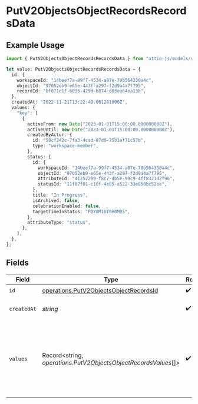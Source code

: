 # PutV2ObjectsObjectRecordsRecordsData

## Example Usage

```typescript
import { PutV2ObjectsObjectRecordsRecordsData } from "attio-js/models/operations";

let value: PutV2ObjectsObjectRecordsRecordsData = {
  id: {
    workspaceId: "14beef7a-99f7-4534-a87e-70b564330a4c",
    objectId: "97052eb9-e65e-443f-a297-f2d9a4a7f795",
    recordId: "bf071e1f-6035-429d-b874-d83ea64ea13b",
  },
  createdAt: "2022-11-21T13:22:49.061281000Z",
  values: {
    "key": [
      {
        activeFrom: new Date("2023-01-01T15:00:00.000000000Z"),
        activeUntil: new Date("2023-01-01T15:00:00.000000000Z"),
        createdByActor: {
          id: "50cf242c-7fa3-4cad-87d0-75b1af71c57b",
          type: "workspace-member",
        },
        status: {
          id: {
            workspaceId: "14beef7a-99f7-4534-a87e-70b564330a4c",
            objectId: "97052eb9-e65e-443f-a297-f2d9a4a7f795",
            attributeId: "41252299-f8c7-4b5e-99c9-4ff8321d2f96",
            statusId: "11f07f01-c10f-4e05-a522-33e050bc52ee",
          },
          title: "In Progress",
          isArchived: false,
          celebrationEnabled: false,
          targetTimeInStatus: "P0Y0M1DT0H0M0S",
        },
        attributeType: "status",
      },
    ],
  },
};
```

## Fields

| Field                                                                                               | Type                                                                                                | Required                                                                                            | Description                                                                                         | Example                                                                                             |
| --------------------------------------------------------------------------------------------------- | --------------------------------------------------------------------------------------------------- | --------------------------------------------------------------------------------------------------- | --------------------------------------------------------------------------------------------------- | --------------------------------------------------------------------------------------------------- |
| `id`                                                                                                | [operations.PutV2ObjectsObjectRecordsId](../../models/operations/putv2objectsobjectrecordsid.md)    | :heavy_check_mark:                                                                                  | N/A                                                                                                 |                                                                                                     |
| `createdAt`                                                                                         | *string*                                                                                            | :heavy_check_mark:                                                                                  | When this record was created.                                                                       | 2022-11-21T13:22:49.061281000Z                                                                      |
| `values`                                                                                            | Record<string, *operations.PutV2ObjectsObjectRecordsValues*[]>                                      | :heavy_check_mark:                                                                                  | A record type with an attribute `api_slug` as the key, and an array of value objects as the values. |                                                                                                     |